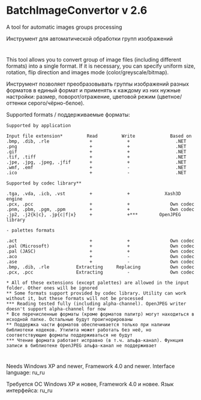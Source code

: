# BatchImageConvertor v 2.6
A tool for automatic images groups processing

Инструмент для автоматической обработки групп изображений
#
This tool allows you to convert group of image files (including different formats) into
a single format. If it is necessary, you can specify uniform size, rotation, flip direction
and images mode (color/greyscale/bitmap).

Инструмент позволяет преобразовывать группы изображений разных форматов в единый формат
и применять к каждому из них нужные настройки: размер, поворот/отражение, цветовой режим
(цветное/оттенки серого/чёрно-белое).


Supported formats / поддерживаемые форматы:

```
Supported by application

Input file extension*         Read         Write             Based on
.bmp, .dib, .rle               +             +                 .NET
.png                           +             +                 .NET
.gif                           +             +                 .NET
.tif, .tiff                    +             +                 .NET
.jpe, .jpg, .jpeg, .jfif       +             +                 .NET
.wmf, .emf                     +             -                 .NET
.ico                           +             -                 .NET

Supported by codec library**

.tga, .vda, .icb, .vst         +             +             Xash3D engine
.pcx, .pcc                     +             +               Own codec
.pnm, .pbm, .pgm, .ppm         +             +               Own codec
.jp2, .j2{k|c}, .jp{c|f|x}     +             +***        OpenJPEG library

- palettes formats

.act                           +             +               Own codec
.pal (Microsoft)               +             +               Own codec
.pal (JASC)                    +             +               Own codec
.aco                           +             -               Own codec
.ase                           +             -               Own codec
.bmp, .dib, .rle          Extracting     Replacing           Own codec
.pcx, .pcc                Extracting         -               Own codec

* All of these extensions (except palettes) are allowed in the input folder. Other ones will be ignored
** Some formats support provided by codec library. Utility can work without it, but these formats will not be processed
*** Reading tested fully (including alpha-channel). OpenJPEG writer doesn't support alpha-channel for now
* Все перечисленные форматы (кроме форматов палитр) могут находиться в исходной папке. Остальные будут проигнорированы
** Поддержка части форматов обеспечивается только при наличии библиотеки кодеков. Утилита может работать без неё, но 
соответствующие форматы поддерживаться не будут
*** Чтение формата работает исправно (в т.ч. альфа-канал). Функция записи в библиотеке OpenJPEG альфа-канал не поддерживает

```
#

Needs Windows XP and newer, Framework 4.0 and newer. Interface language: ru_ru

Требуется ОС Windows XP и новее, Framework 4.0 и новее. Язык интерфейса: ru_ru
